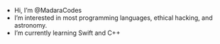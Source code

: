 - Hi, I’m @MadaraCodes
- I’m interested in most programming languages, ethical hacking, and astronomy.
- I’m currently learning Swift and C++

<!---
MadaraCodes/MadaraCodes is a ✨ special ✨ repository because its `README.md` (this file) appears on your GitHub profile.
You can click the Preview link to take a look at your changes.
--->

